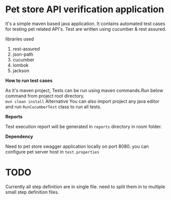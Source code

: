 # Pet store API verification application

It's a simple maven based java application. It contains automated test cases for testing pet related API's. Test are
written using cucumber & rest assured.

libraries used

1. rest-assured
2. json-path
3. cucumber
4. lombok
5. jackson

**How to run test cases**

As it's maven project, Tests can be run using maven commands.Run below command from project root directory.  
``mvn clean install``
Alternative You can also import project any java editor and run ``RunCucumberTest`` class to run all tests.

**Reports**

Test execution report will be generated in ``reports`` directory in room folder.

**Dependency**

Need to pet store swagger application locally on port 8080. you can configure pet server host in ``test.properties``

# TODO

Currently all step definition are in single file. need to split them in to multiple small step definition files.  